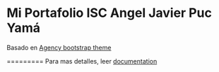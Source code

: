 Mi Portafolio
ISC Angel Javier Puc Yamá
====================

Basado en [Agency bootstrap theme ](http://startbootstrap.com/templates/agency/)

=========
Para mas detalles, leer [documentation](http://jekyllrb.com/)
